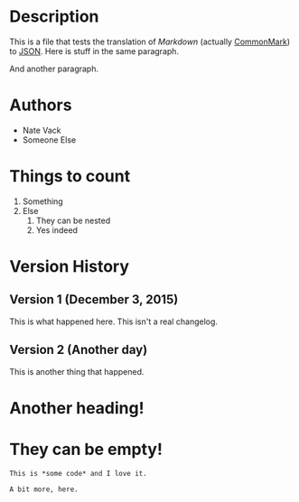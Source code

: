 # Description

This is a file that tests the translation of *Markdown* (actually [CommonMark](http://commonmark.org/)) to [JSON](http://json.org/).
Here is stuff in the same paragraph.

And another paragraph.

# Authors

* Nate Vack
* Someone Else

# Things to count

1. Something
2. Else
    1. They can be nested
    2. Yes indeed

# Version History

## Version 1 (December 3, 2015)

This is what happened here. This isn't a real changelog.

## Version 2 (Another day)

This is another thing that happened.

# Another heading!

# They can be empty!

```
This is *some code* and I love it.

A bit more, here.
```
